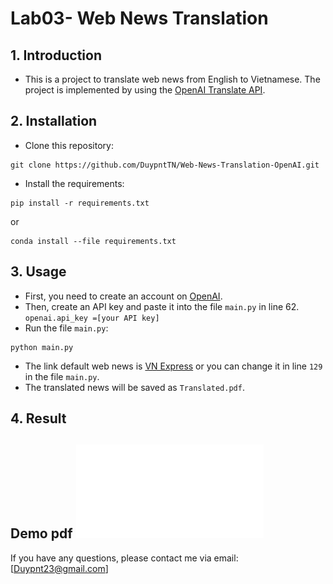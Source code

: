 # Lab03- Web News Translation

## 1. Introduction

- This is a project to translate web news from English to Vietnamese. The project is implemented by using the [OpenAI Translate API](https://platform.openai.com/account/api-keys).

## 2. Installation

- Clone this repository:

```
git clone https://github.com/DuypntTN/Web-News-Translation-OpenAI.git
```

- Install the requirements:

```
pip install -r requirements.txt
```

or

```
conda install --file requirements.txt
```

## 3. Usage

- First, you need to create an account on [OpenAI](https://beta.openai.com/).
- Then, create an API key and paste it into the file `main.py` in line 62. `openai.api_key =[your API key]`
- Run the file `main.py`:

```
python main.py
```

- The link default web news is [VN Express](https://vnexpress.net/) or you can change it in line `129` in the file `main.py`.
- The translated news will be saved as `Translated.pdf`.

## 4. Result

Demo pdf
![](./Translated.pdf) 
---

If you have any questions, please contact me via email: [Duypnt23@gmail.com]
